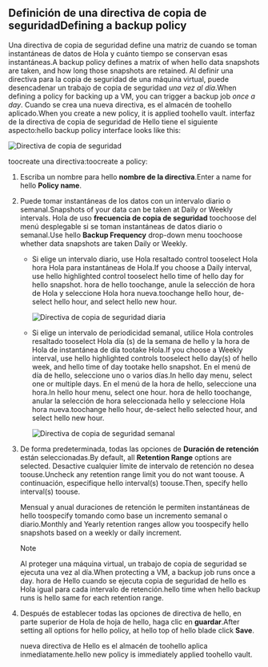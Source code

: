 ## <a name="defining-a-backup-policy"></a><span data-ttu-id="85901-101">Definición de una directiva de copia de seguridad</span><span class="sxs-lookup"><span data-stu-id="85901-101">Defining a backup policy</span></span>
<span data-ttu-id="85901-102">Una directiva de copia de seguridad define una matriz de cuando se toman instantáneas de datos de Hola y cuánto tiempo se conservan esas instantáneas.</span><span class="sxs-lookup"><span data-stu-id="85901-102">A backup policy defines a matrix of when hello data snapshots are taken, and how long those snapshots are retained.</span></span> <span data-ttu-id="85901-103">Al definir una directiva para la copia de seguridad de una máquina virtual, puede desencadenar un trabajo de copia de seguridad *una vez al día*.</span><span class="sxs-lookup"><span data-stu-id="85901-103">When defining a policy for backing up a VM, you can trigger a backup job *once a day*.</span></span> <span data-ttu-id="85901-104">Cuando se crea una nueva directiva, es el almacén de toohello aplicado.</span><span class="sxs-lookup"><span data-stu-id="85901-104">When you create a new policy, it is applied toohello vault.</span></span> <span data-ttu-id="85901-105">interfaz de la directiva de copia de seguridad de Hello tiene el siguiente aspecto:</span><span class="sxs-lookup"><span data-stu-id="85901-105">hello backup policy interface looks like this:</span></span>

![Directiva de copia de seguridad](./media/backup-create-policy-for-vms/backup-policy.png)

<span data-ttu-id="85901-107">toocreate una directiva:</span><span class="sxs-lookup"><span data-stu-id="85901-107">toocreate a policy:</span></span>

1. <span data-ttu-id="85901-108">Escriba un nombre para hello **nombre de la directiva**.</span><span class="sxs-lookup"><span data-stu-id="85901-108">Enter a name for hello **Policy name**.</span></span>
2. <span data-ttu-id="85901-109">Puede tomar instantáneas de los datos con un intervalo diario o semanal.</span><span class="sxs-lookup"><span data-stu-id="85901-109">Snapshots of your data can be taken at Daily or Weekly intervals.</span></span> <span data-ttu-id="85901-110">Hola de uso **frecuencia de copia de seguridad** toochoose del menú desplegable si se toman instantáneas de datos diario o semanal.</span><span class="sxs-lookup"><span data-stu-id="85901-110">Use hello **Backup Frequency** drop-down menu toochoose whether data snapshots are taken Daily or Weekly.</span></span>
   
   * <span data-ttu-id="85901-111">Si elige un intervalo diario, use Hola resaltado control tooselect Hola hora Hola para instantáneas de Hola.</span><span class="sxs-lookup"><span data-stu-id="85901-111">If you choose a Daily interval, use hello highlighted control tooselect hello time of hello day for hello snapshot.</span></span> <span data-ttu-id="85901-112">hora de hello toochange, anule la selección de hora de Hola y seleccione Hola hora nueva.</span><span class="sxs-lookup"><span data-stu-id="85901-112">toochange hello hour, de-select hello hour, and select hello new hour.</span></span>
     
     ![Directiva de copia de seguridad diaria](./media/backup-create-policy-for-vms/backup-policy-daily.png) <br/>
   * <span data-ttu-id="85901-114">Si elige un intervalo de periodicidad semanal, utilice Hola controles resaltado tooselect Hola día (s) de la semana de hello y la hora de Hola de instantánea de día tootake Hola.</span><span class="sxs-lookup"><span data-stu-id="85901-114">If you choose a Weekly interval, use hello highlighted controls tooselect hello day(s) of hello week, and hello time of day tootake hello snapshot.</span></span> <span data-ttu-id="85901-115">En el menú de día de hello, seleccione uno o varios días.</span><span class="sxs-lookup"><span data-stu-id="85901-115">In hello day menu, select one or multiple days.</span></span> <span data-ttu-id="85901-116">En el menú de la hora de hello, seleccione una hora.</span><span class="sxs-lookup"><span data-stu-id="85901-116">In hello hour menu, select one hour.</span></span> <span data-ttu-id="85901-117">hora de hello toochange, anular la selección de hora seleccionada hello y seleccione Hola hora nueva.</span><span class="sxs-lookup"><span data-stu-id="85901-117">toochange hello hour, de-select hello selected hour, and select hello new hour.</span></span>
     
     ![Directiva de copia de seguridad semanal](./media/backup-create-policy-for-vms/backup-policy-weekly.png)
3. <span data-ttu-id="85901-119">De forma predeterminada, todas las opciones de **Duración de retención** están seleccionadas.</span><span class="sxs-lookup"><span data-stu-id="85901-119">By default, all **Retention Range** options are selected.</span></span> <span data-ttu-id="85901-120">Desactive cualquier límite de intervalo de retención no desea toouse.</span><span class="sxs-lookup"><span data-stu-id="85901-120">Uncheck any retention range limit you do not want toouse.</span></span> <span data-ttu-id="85901-121">A continuación, especifique hello interval(s) toouse.</span><span class="sxs-lookup"><span data-stu-id="85901-121">Then, specify hello interval(s) toouse.</span></span>
   
    <span data-ttu-id="85901-122">Mensual y anual duraciones de retención le permiten instantáneas de hello toospecify tomando como base un incremento semanal o diario.</span><span class="sxs-lookup"><span data-stu-id="85901-122">Monthly and Yearly retention ranges allow you toospecify hello snapshots based on a weekly or daily increment.</span></span>
   
   > [!NOTE]
   > <span data-ttu-id="85901-123">Al proteger una máquina virtual, un trabajo de copia de seguridad se ejecuta una vez al día.</span><span class="sxs-lookup"><span data-stu-id="85901-123">When protecting a VM, a backup job runs once a day.</span></span> <span data-ttu-id="85901-124">hora de Hello cuando se ejecuta copia de seguridad de hello es Hola igual para cada intervalo de retención.</span><span class="sxs-lookup"><span data-stu-id="85901-124">hello time when hello backup runs is hello same for each retention range.</span></span>
   > 
   > 
4. <span data-ttu-id="85901-125">Después de establecer todas las opciones de directiva de hello, en parte superior de Hola de hoja de hello, haga clic en **guardar**.</span><span class="sxs-lookup"><span data-stu-id="85901-125">After setting all options for hello policy, at hello top of hello blade click **Save**.</span></span>
   
    <span data-ttu-id="85901-126">nueva directiva de Hello es el almacén de toohello aplica inmediatamente.</span><span class="sxs-lookup"><span data-stu-id="85901-126">hello new policy is immediately applied toohello vault.</span></span>

